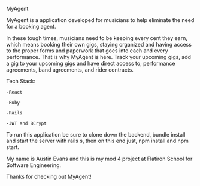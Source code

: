 MyAgent

MyAgent is a application developed for musicians to help eliminate the need for a booking agent. 


In these tough times, musicians need to be keeping every cent they earn, which means booking their own gigs, staying organized and having access to the proper forms and paperwork that goes into each and every performance. That is why MyAgent is here. Track your upcoming gigs, add a gig to your upcoming gigs and have direct access to; performance agreements, band agreements, and rider contracts.

Tech Stack:

    -React

    -Ruby

    -Rails

    -JWT and BCrypt


To run this application be sure to clone down the backend, bundle install and start the server with rails s, then on this end just, npm install and npm start.


My name is Austin Evans and this is my mod 4 project at Flatiron School for Software Engineering.

Thanks for checking out MyAgent!